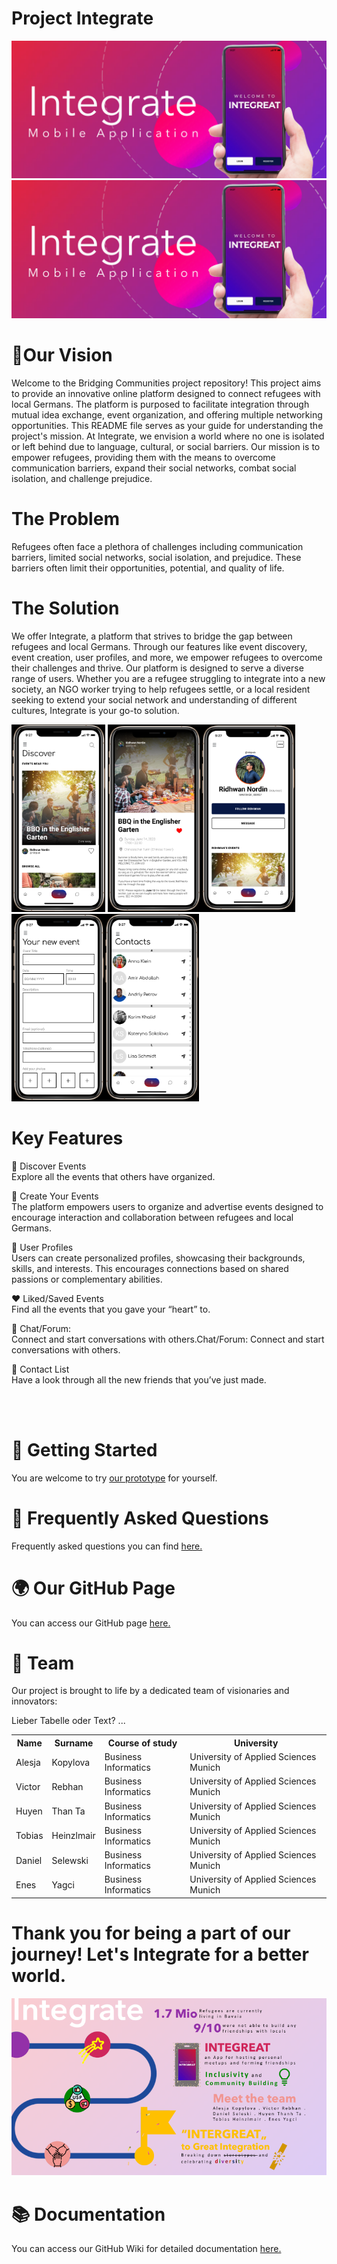 # Project Integrate 
![MainImage](images/MainImage.png)
<img src="/images/MainImage.png" alt="MainImage">


# 🎯Our Vision
Welcome to the Bridging Communities project repository! This project aims to provide an innovative online platform designed to connect refugees with local Germans. The platform is purposed to facilitate integration through mutual idea exchange, event organization, and offering multiple networking opportunities. This README file serves as your guide for understanding the project's mission. At Integrate, we envision a world where no one is isolated or left behind due to language, cultural, or social barriers. Our mission is to empower refugees, providing them with the means to overcome communication barriers, expand their social networks, combat social isolation, and challenge prejudice.

# The Problem  
Refugees often face a plethora of challenges including communication barriers, limited social networks, social isolation, and prejudice. These barriers often limit their opportunities, potential, and quality of life.

# The Solution  
We offer Integrate, a platform that strives to bridge the gap between refugees and local Germans. Through our features like event discovery, event creation, user profiles, and more, we empower refugees to overcome their challenges and thrive. Our platform is designed to serve a diverse range of users. Whether you are a refugee struggling to integrate into a new society, an NGO worker trying to help refugees settle, or a local resident seeking to extend your social network and understanding of different cultures, Integrate is your go-to solution.


<img src=images/Discover.png width="150" height="300"> <img src=images/EventImage.png width="150" height="300"><img src=images/User.png width="150" height="300"><img src=images/CreateEvent.png width="150" height="300"><img src=images/Contacts.png width="150" height="300">

# Key Features  
🎫 Discover Events  
Explore all the events that others have organized.

📅 Create Your Events  
The platform empowers users to organize and advertise events designed to encourage interaction and collaboration between refugees and local Germans.

👤 User Profiles  
Users can create personalized profiles, showcasing their backgrounds, skills, and interests. This encourages connections based on shared passions or complementary abilities.

❤️ Liked/Saved Events  
Find all the events that you gave your “heart” to.

📱 Chat/Forum:   
Connect and start conversations with others.Chat/Forum: Connect and start conversations with others.

👥 Contact List  
Have a look through all the new friends that you’ve just made.

<br></br>

# 🚀 Getting Started
You are welcome to try [our prototype](https://www.figma.com/proto/QAGydlVljpiRFBgD3iVhPM/Group7---Entrepreneur?type=design&node-id=200-2154&scaling=scale-down&page-id=0%3A1&starting-point-node-id=200%3A876) for yourself. 

# 💬 Frequently Asked Questions
Frequently asked questions you can find [here.](https://github.com/Real-Projects-Digitalization/INTEGREAT/wiki/FAQs)

# 🌍 Our GitHub Page
You can access our GitHub page [here.](https://real-projects-digitalization.github.io/INTEGREAT/)  

# 🤝 Team  
Our project is brought to life by a dedicated team of visionaries and innovators:  

Lieber Tabelle oder Text? ... 

<table>
  <tr>
    <th> Name </th>
    <th> Surname </th>
    <th> Course of study </th>
    <th> University </th>
  </tr>
  <tr>
    <td> Alesja </td>
    <td> Kopylova </td>
    <td> Business Informatics </td>
    <td >University of Applied Sciences Munich </td>
  </tr>
  <tr>
    <td> Victor </td>
    <td> Rebhan </td>
    <td> Business Informatics </td>
    <td >University of Applied Sciences Munich </td>
  </tr>
  <tr>
    <td> Huyen </td>
    <td> Than Ta </td>
    <td> Business Informatics </td>
    <td >University of Applied Sciences Munich </td>
  </tr>
  <tr>
    <td> Tobias </td>
    <td> Heinzlmair </td>
    <td> Business Informatics </td>
    <td >University of Applied Sciences Munich </td>
  </tr>
  <tr>
    <td> Daniel </td>
    <td> Selewski </td>
    <td> Business Informatics </td>
    <td >University of Applied Sciences Munich </td>
  </tr>
  <tr>
    <td> Enes </td>
    <td> Yagci </td>
    <td> Business Informatics </td>
    <td >University of Applied Sciences Munich </td>
  </tr>
</table>

# Thank you for being a part of our journey! Let's Integrate for a better world.
![Pitch](images/Pitch.png)

# 📚 Documentation
You can access our GitHub Wiki for detailed documentation [here.](https://github.com/Real-Projects-Digitalization/ss22-team-7-sose23/wiki)

